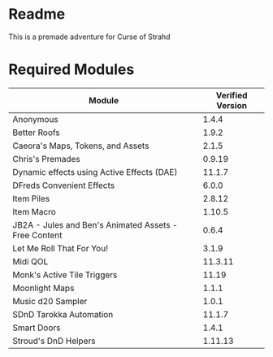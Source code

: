 # Readme
This is a premade adventure for Curse of Strahd
 
# Required Modules  
| Module | Verified Version |  
| --- | --- |
| Anonymous | 1.4.4 |
| Better Roofs | 1.9.2 |
| Caeora's Maps, Tokens, and Assets | 2.1.5 |
| Chris's Premades | 0.9.19 |
| Dynamic effects using Active Effects (DAE) | 11.1.7 |
| DFreds Convenient Effects | 6.0.0 |
| Item Piles | 2.8.12 |
| Item Macro | 1.10.5 |
| JB2A - Jules and Ben's Animated Assets - Free Content | 0.6.4 |
| Let Me Roll That For You! | 3.1.9 |
| Midi QOL | 11.3.11 |
| Monk's Active Tile Triggers | 11.19 |
| Moonlight Maps | 1.1.1 |
| Music d20 Sampler | 1.0.1 |
| SDnD Tarokka Automation | 11.1.7 |
| Smart Doors | 1.4.1 |
| Stroud's DnD Helpers | 1.11.13 |

